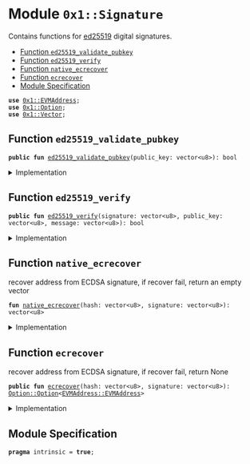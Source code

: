 
<a name="0x1_Signature"></a>

# Module `0x1::Signature`

Contains functions for [ed25519](https://en.wikipedia.org/wiki/EdDSA) digital signatures.


-  [Function `ed25519_validate_pubkey`](#0x1_Signature_ed25519_validate_pubkey)
-  [Function `ed25519_verify`](#0x1_Signature_ed25519_verify)
-  [Function `native_ecrecover`](#0x1_Signature_native_ecrecover)
-  [Function `ecrecover`](#0x1_Signature_ecrecover)
-  [Module Specification](#@Module_Specification_0)


<pre><code><b>use</b> <a href="Signature.md#0x1_EVMAddress">0x1::EVMAddress</a>;
<b>use</b> <a href="Option.md#0x1_Option">0x1::Option</a>;
<b>use</b> <a href="Vector.md#0x1_Vector">0x1::Vector</a>;
</code></pre>



<a name="0x1_Signature_ed25519_validate_pubkey"></a>

## Function `ed25519_validate_pubkey`



<pre><code><b>public</b> <b>fun</b> <a href="Signature.md#0x1_Signature_ed25519_validate_pubkey">ed25519_validate_pubkey</a>(public_key: vector&lt;u8&gt;): bool
</code></pre>



<details>
<summary>Implementation</summary>


<pre><code><b>native</b> <b>public</b> <b>fun</b> <a href="Signature.md#0x1_Signature_ed25519_validate_pubkey">ed25519_validate_pubkey</a>(public_key: vector&lt;u8&gt;): bool;
</code></pre>



</details>

<a name="0x1_Signature_ed25519_verify"></a>

## Function `ed25519_verify`



<pre><code><b>public</b> <b>fun</b> <a href="Signature.md#0x1_Signature_ed25519_verify">ed25519_verify</a>(signature: vector&lt;u8&gt;, public_key: vector&lt;u8&gt;, message: vector&lt;u8&gt;): bool
</code></pre>



<details>
<summary>Implementation</summary>


<pre><code><b>native</b> <b>public</b> <b>fun</b> <a href="Signature.md#0x1_Signature_ed25519_verify">ed25519_verify</a>(signature: vector&lt;u8&gt;, public_key: vector&lt;u8&gt;, message: vector&lt;u8&gt;): bool;
</code></pre>



</details>

<a name="0x1_Signature_native_ecrecover"></a>

## Function `native_ecrecover`

recover address from ECDSA signature, if recover fail, return an empty vector<u8>


<pre><code><b>fun</b> <a href="Signature.md#0x1_Signature_native_ecrecover">native_ecrecover</a>(hash: vector&lt;u8&gt;, signature: vector&lt;u8&gt;): vector&lt;u8&gt;
</code></pre>



<details>
<summary>Implementation</summary>


<pre><code><b>native</b> <b>fun</b> <a href="Signature.md#0x1_Signature_native_ecrecover">native_ecrecover</a>(hash: vector&lt;u8&gt;, signature: vector&lt;u8&gt;): vector&lt;u8&gt;;
</code></pre>



</details>

<a name="0x1_Signature_ecrecover"></a>

## Function `ecrecover`

recover address from ECDSA signature, if recover fail, return None


<pre><code><b>public</b> <b>fun</b> <a href="Signature.md#0x1_Signature_ecrecover">ecrecover</a>(hash: vector&lt;u8&gt;, signature: vector&lt;u8&gt;): <a href="Option.md#0x1_Option_Option">Option::Option</a>&lt;<a href="Signature.md#0x1_EVMAddress_EVMAddress">EVMAddress::EVMAddress</a>&gt;
</code></pre>



<details>
<summary>Implementation</summary>


<pre><code><b>public</b> <b>fun</b> <a href="Signature.md#0x1_Signature_ecrecover">ecrecover</a>(hash: vector&lt;u8&gt;, signature: vector&lt;u8&gt;):<a href="Option.md#0x1_Option">Option</a>&lt;<a href="Signature.md#0x1_EVMAddress">EVMAddress</a>&gt;{
    <b>let</b> bytes = <a href="Signature.md#0x1_Signature_native_ecrecover">native_ecrecover</a>(hash, signature);
    <b>if</b> (<a href="Vector.md#0x1_Vector_is_empty">Vector::is_empty</a>(&bytes)){
        <a href="Option.md#0x1_Option_none">Option::none</a>&lt;<a href="Signature.md#0x1_EVMAddress">EVMAddress</a>&gt;()
    }<b>else</b>{
        <a href="Option.md#0x1_Option_some">Option::some</a>(<a href="Signature.md#0x1_EVMAddress_new">EVMAddress::new</a>(bytes))
    }
}
</code></pre>



</details>

<a name="@Module_Specification_0"></a>

## Module Specification



<pre><code><b>pragma</b> intrinsic = <b>true</b>;
</code></pre>
